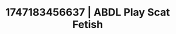 ---
categories:
- Anal
- Face fucking
- Deep intimacy
- Breath play
- Erotic transformation
image: /assets/images/1747183456637.jpg
layout: post
seo:
  description: Featured content with artistic ABDL Play, Scat Fetish. HD images available.
  keywords: ABDL Play, Scat Fetish
  og_image: /assets/images/1747183456637.jpg
  schema_type: VisualArtwork
tags:
- ABDL Play
- Scat Fetish
- '#1747183456637'
title: 1747183456637 | ABDL Play Scat Fetish
---
